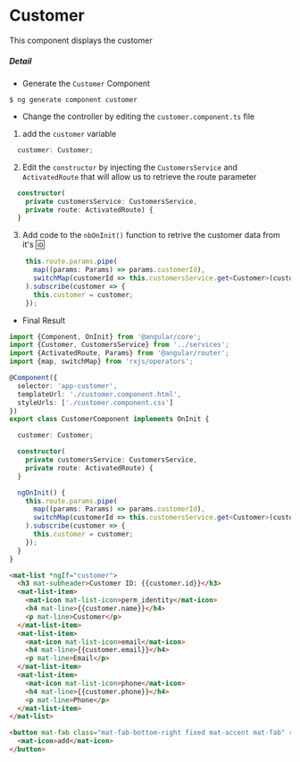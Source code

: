 # Customer

This component displays the customer

##### Detail

* Generate the `Customer` Component

```
$ ng generate component customer
```

* Change the controller by editing the `customer.component.ts` file 

 1) add the `customer` variable 

```typescript
  customer: Customer;
```

 2) Edit the `constructor` by injecting the `CustomersService` and `ActivatedRoute` that will allow us to retrieve the route parameter

```typescript
  constructor(
    private customersService: CustomersService,
    private route: ActivatedRoute) {
  }
```

3) Add code to the `nbOnInit()` function to retrive the customer data from it's :id:

```typescript
    this.route.params.pipe(
      map((params: Params) => params.customerId),
      switchMap(customerId => this.customersService.get<Customer>(customerId))
    ).subscribe(customer => {
      this.customer = customer;
    });
```


* Final Result

```typescript
import {Component, OnInit} from '@angular/core';
import {Customer, CustomersService} from '../services';
import {ActivatedRoute, Params} from '@angular/router';
import {map, switchMap} from 'rxjs/operators';

@Component({
  selector: 'app-customer',
  templateUrl: './customer.component.html',
  styleUrls: ['./customer.component.css']
})
export class CustomerComponent implements OnInit {

  customer: Customer;

  constructor(
    private customersService: CustomersService,
    private route: ActivatedRoute) {
  }

  ngOnInit() {
    this.route.params.pipe(
      map((params: Params) => params.customerId),
      switchMap(customerId => this.customersService.get<Customer>(customerId))
    ).subscribe(customer => {
      this.customer = customer;
    });
  }
}
```

```html
<mat-list *ngIf="customer">
  <h3 mat-subheader>Customer ID: {{customer.id}}</h3>
  <mat-list-item>
    <mat-icon mat-list-icon>perm_identity</mat-icon>
    <h4 mat-line>{{customer.name}}</h4>
    <p mat-line>Customer</p>
  </mat-list-item>
  <mat-list-item>
    <mat-icon mat-list-icon>email</mat-icon>
    <h4 mat-line>{{customer.email}}</h4>
    <p mat-line>Email</p>
  </mat-list-item>
  <mat-list-item>
    <mat-icon mat-list-icon>phone</mat-icon>
    <h4 mat-line>{{customer.phone}}</h4>
    <p mat-line>Phone</p>
  </mat-list-item>
</mat-list>
```

```html
<button mat-fab class="mat-fab-bottom-right fixed mat-accent mat-fab" routerLink="/customers/create">
  <mat-icon>add</mat-icon>
</button>
```


